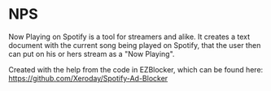 # NPS
Now Playing on Spotify is a tool for streamers and alike. It creates a text document with the current song being played on Spotify, that the user then can put on his or hers stream as a "Now Playing".

Created with the help from the code in EZBlocker, which can be found here:  
https://github.com/Xeroday/Spotify-Ad-Blocker
